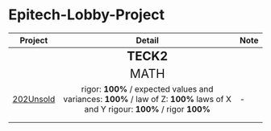 # Epitech-Lobby-Project

|Project	|Detail   	| Note  |
|:--:	|:-:	| :-- |
|       | <font size="5"> **TECK2**</font> | |
|       |  <font size="5"> MATH</font> | |
|[202Unsold](https://github.com/Tom-Hermann/202Unsold)       | rigor: **100%** / expected values and variances: **100%** / law of Z: **100%** laws of X and Y rigour: **100%** / rigor **100%**       | - |
|       |       |
|       |       |
